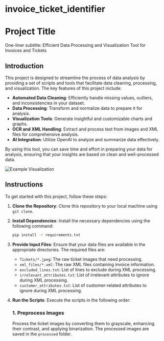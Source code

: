 # invoice_ticket_identifier

# Project Title

One-liner subtitle: Efficient Data Processing and Visualization Tool for Invoices and Tickets

## Introduction

This project is designed to streamline the process of data analysis by providing a set of scripts and tools that facilitate data cleaning, processing, and visualization. The key features of this project include:

- **Automated Data Cleaning**: Efficiently handle missing values, outliers, and inconsistencies in your dataset.
- **Data Processing**: Transform and normalize data to prepare it for analysis.
- **Visualization Tools**: Generate insightful and customizable charts and graphs.
- **OCR and XML Handling**: Extract and process text from images and XML files for comprehensive analysis.
- **AI Integration**: Utilize OpenAI to analyze and summarize data effectively.

By using this tool, you can save time and effort in preparing your data for analysis, ensuring that your insights are based on clean and well-processed data.

![Example Visualization](path/to/your/image.png)

## Instructions

To get started with this project, follow these steps:

1. **Clone the Repository**: Clone this repository to your local machine using `git clone`.
   
2. **Install Dependencies**: Install the necessary dependencies using the following command:
   ```sh
   pip install -r requirements.txt
   ```

3. **Provide Input Files**: Ensure that your data files are available in the appropriate directories. The required files are:
   - `Tickets/*.jpeg`: The raw ticket images that need processing.
   - `xml_files/*.xml`: The raw XML files containing invoice information.
   - `excluded_lines.txt`: List of lines to exclude during XML processing.
   - `irrelevant_attributes.txt`: List of irrelevant attributes to ignore during XML processing.
   - `customer_attributes.txt`: List of customer-related attributes to ignore during XML processing.

4. **Run the Scripts**: Execute the scripts in the following order:

   ### 1. Preprocess Images
   Process the ticket images by converting them to grayscale, enhancing their contrast, and applying binarization. The processed images are saved in the `processed` folder.
